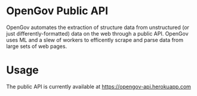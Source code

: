 # OpenGov Public API

OpenGov automates the extraction of structure data from unstructured (or just differently-formatted) data on the web through a public API. OpenGov uses ML and a slew of workers to efficently scrape and parse data from large sets of web pages.

# Usage

The public API is currently available at https://opengov-api.herokuapp.com

